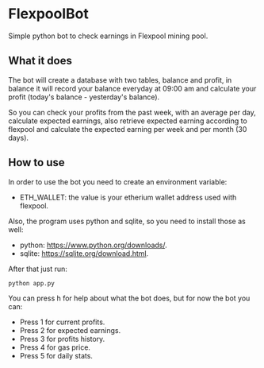 # FlexpoolBot
Simple python bot to check earnings in Flexpool mining pool.

## What it does
The bot will create a database with two tables, balance and profit, in balance it will record your balance everyday at 09:00 am and calculate your profit (today's balance - yesterday's balance).

So you can check your profits from the past week, with an average per day, calculate expected earnings, also retrieve expected earning according to flexpool and calculate the expected earning per week and per month (30 days).

## How to use
In order to use the bot you need to create an environment variable:
   * ETH_WALLET: the value is your etherium wallet address used with flexpool.

Also, the program uses python and sqlite, so you need to install those as well:
   * python: https://www.python.org/downloads/.
   * sqlite: https://sqlite.org/download.html.

After that just run:
```
python app.py
```
You can press h for help about what the bot does, but for now the bot you can:
 * Press 1 for current profits.
 * Press 2 for expected earnings.
 * Press 3 for profits history.
 * Press 4 for gas price.
 * Press 5 for daily stats.

